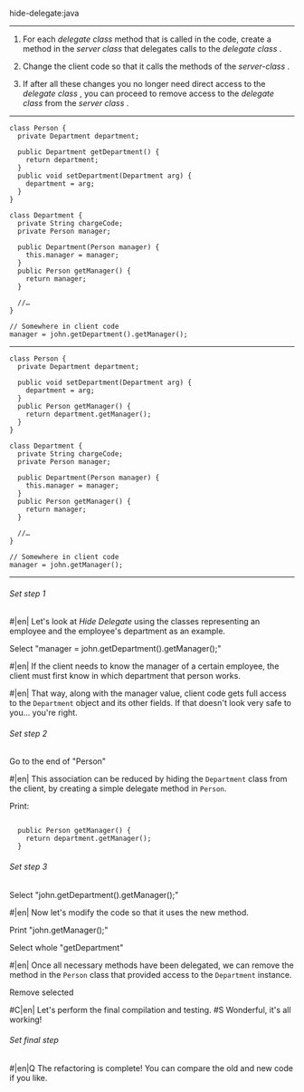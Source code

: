 hide-delegate:java

---

1. For each *delegate class*  method that is called in the code, create a method in the *server class*  that delegates calls to the *delegate class* .

2. Change the client code so that it calls the methods of the *server-class* .

3. If after all these changes you no longer need direct access to the *delegate class* , you can proceed to remove access to the *delegate class*  from the *server class* . 




---

```
class Person {
  private Department department;

  public Department getDepartment() {
    return department;
  }
  public void setDepartment(Department arg) {
    department = arg;
  }
}

class Department {
  private String chargeCode;
  private Person manager;

  public Department(Person manager) {
    this.manager = manager;
  }
  public Person getManager() {
    return manager;
  }

  //…
}

// Somewhere in client code
manager = john.getDepartment().getManager();
```

---

```
class Person {
  private Department department;

  public void setDepartment(Department arg) {
    department = arg;
  }
  public Person getManager() {
    return department.getManager();
  }
}

class Department {
  private String chargeCode;
  private Person manager;

  public Department(Person manager) {
    this.manager = manager;
  }
  public Person getManager() {
    return manager;
  }

  //…
}

// Somewhere in client code
manager = john.getManager();
```

---

###### Set step 1


#|en| Let's look at *Hide Delegate*  using the classes representing an employee and the employee's department as an example.

Select "manager = john.getDepartment().getManager();"


#|en| If the client needs to know the manager of a certain employee, the client must first know in which department that person works.


#|en| That way, along with the manager value, client code gets full access to the `Department` object and its other fields. If that doesn't look very safe to you… you're right.

###### Set step 2

Go to the end of "Person"


#|en| This association can be reduced by hiding the `Department` class from the client, by creating a simple delegate method in `Person`.

Print:
```

  public Person getManager() {
    return department.getManager();
  }
```

###### Set step 3

Select "john.getDepartment().getManager();"


#|en| Now let's modify the code so that it uses the new method.

Print "john.getManager();"

Select whole "getDepartment"


#|en| Once all necessary methods have been delegated, we can remove the method in the `Person` class that provided access to the `Department` instance.

Remove selected


#C|en| Let's perform the final compilation and testing.
#S Wonderful, it's all working!


###### Set final step


#|en|Q The refactoring is complete! You can compare the old and new code if you like.
